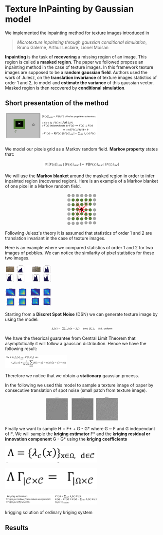 # Texture InPainting by Gaussian model

We implemented the inpainting method for texture images introduced in

> *Microtexture inpainting through gaussian conditional simulation*, Bruno Galerne, Arthur Leclaire, Lionel Moisan

**Inpainting** is the task of **recovering** a missing region of an image. This region is called a **masked region**. The paper we followed propose an inpainting method in the case of texture images. In this framework texture images are supposed to be a **random gaussian field**. Authors used the work of Julesz, on the **translation invariance** of texture images statistics of order 1 and 2, to model and **estimate the variance** of this gaussian vector. Masked region is then recovered by **conditional simulation**.

## Short presentation of the method

<p align="left">
  <img src="img/mask.png" width="60%">
</p>

We model our pixels grid as a Markov random field. **Markov property** states that:

<p align="center">
  <img src="img/markov_hypo_eq.png" width="50%">
</p>

We will use the **Markov blanket** around the masked region in order to infer inpainted region (recovered region). Here is an example of a Markov blanket of one pixel in a Markov random field.

<p align="center">
  <img src="img/markov_blanket_draw.png" width="20%">
</p>

Following Julesz's theory it is assumed that statistics of order 1 and 2 are translation invariant in the case of texture images.

Here is an example where we compared statistics of order 1 and 2 for two images of pebbles. We can notice the similarity of pixel statistics for these two images.

<p align="left">
  <img src="img/stats_1.png" width="30%">
</p>

<p align="left">
  <img src="img/stats_2.png" width="30%">
</p>

Starting from a **Discret Spot Noise** (DSN) we can generate texture image by using the model:  

<p align="center">
  <img src="img/dsn_eq.png" width="40%">
</p>

We have the theorical guarantee from Central Limit Theorem that asymptotically it will follow a gaussian distribution. Hence we have the following result:

<p align="left">
  <img src="img/clt_eq.png" width="40%">
</p>
 
 Therefore we notice that we obtain a **stationary** gaussian process.  
 
 In the following we used this model to sample a texture image of paper by consecutive translation of spot noise (small patch from texture image).

<p align="center">
  <img src="img/paper_generated_1.png" width="32%">
  <img src="img/paper_generated_2.png" width="15%">
</p>

Finally we want to sample H = F* + G - G* where G ~ F and G independant of F. We will sample the **kriging estimator** F* and the **kriging residual or innovation component** G - G* using the **kriging coefficients** 
<p align="left">
  <img src="img/kriging_eq_1.png" width="60%">
</p>

<p align="left">
  <img src="img/kriging_eq_2.png" width="60%">
</p>

<p align="left">
  <img src="img/components_eq.png" width="60%">
</p>



krigging solution of ordinary kriging system 
 
## Results
